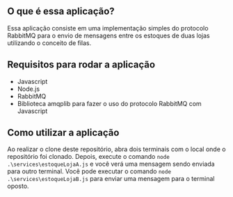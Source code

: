 ## O que é essa aplicação?
Essa aplicação consiste em uma implementação simples do protocolo RabbitMQ para o envio de mensagens entre os estoques de duas lojas utilizando o conceito de filas.

## Requisitos para rodar a aplicação
- Javascript   
- Node.js
- RabbitMQ
- Biblioteca amqplib para fazer o uso do protocolo RabbitMQ com Javascript

## Como utilizar a aplicação
Ao realizar o clone deste repositório, abra dois terminais com o local onde o repositório foi clonado. Depois, execute o comando `node .\services\estoqueLojaA.js` e você verá uma mensagem sendo enviada para outro terminal. Você pode executar o comando `node .\services\estoqueLojaB.js` para enviar uma mensagem para o terminal oposto.
